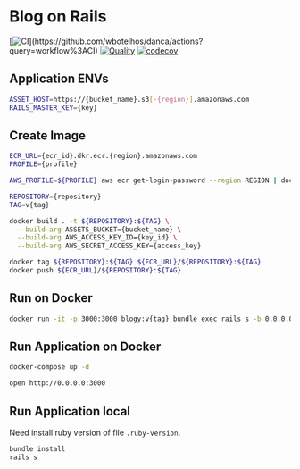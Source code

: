 # Blog on Rails

[![CI](https://github.com/wbotelhos/danca/workflows/CI/badge.svg?)](https://github.com/wbotelhos/danca/actions?query=workflow%3ACI)
[![Quality](https://api.codeclimate.com/v1/badges/77c48bc2ae425721e774/maintainability)](https://codeclimate.com/github/wbotelhos/blogy/maintainability)
[![codecov](https://codecov.io/gh/wbotelhos/blogy/branch/master/graph/badge.svg?token=OexoxMXNTJ)](https://codecov.io/gh/wbotelhos/blogy)

## Application ENVs

```sh
ASSET_HOST=https://{bucket_name}.s3[-{region}].amazonaws.com
RAILS_MASTER_KEY={key}
```

## Create Image

```sh
ECR_URL={ecr_id}.dkr.ecr.{region}.amazonaws.com
PROFILE={profile}

AWS_PROFILE=${PROFILE} aws ecr get-login-password --region REGION | docker login --username AWS --password-stdin ${ECR_URL}

REPOSITORY={repository}
TAG=v{tag}

docker build . -t ${REPOSITORY}:${TAG} \
  --build-arg ASSETS_BUCKET={bucket_name} \
  --build-arg AWS_ACCESS_KEY_ID={key_id} \
  --build-arg AWS_SECRET_ACCESS_KEY={access_key}

docker tag ${REPOSITORY}:${TAG} ${ECR_URL}/${REPOSITORY}:${TAG}
docker push ${ECR_URL}/${REPOSITORY}:${TAG}
```

## Run on Docker

```sh
docker run -it -p 3000:3000 blogy:v{tag} bundle exec rails s -b 0.0.0.0
```

## Run Application on Docker

```sh
docker-compose up -d

open http://0.0.0.0:3000
```

## Run Application local

Need install ruby version of file `.ruby-version`.

```sh
bundle install
rails s
```

